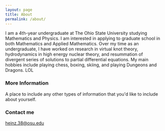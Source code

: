 ```yaml
---
layout: page
title: About
permalink: /about/
---
```


I am a 4th-year undergraduate at The Ohio State University studying Mathematics and Physics. I am interested in applying to graduate school in both Mathematics and Applied Mathematics. Over my time as an undergraduate, I have worked on research in virtual knot theory, hydrodynamics in high energy nuclear theory, and resummation of divergent series of solutions to partial differential equations. My main hobbies include playing chess, boxing, skiing, and playing Dungeons and Dragons. LOL 

### More Information

A place to include any other types of information that you'd like to include about yourself.

### Contact me

[heinz.38@osu.edu](mailto:heinz.38@osu.edu)

